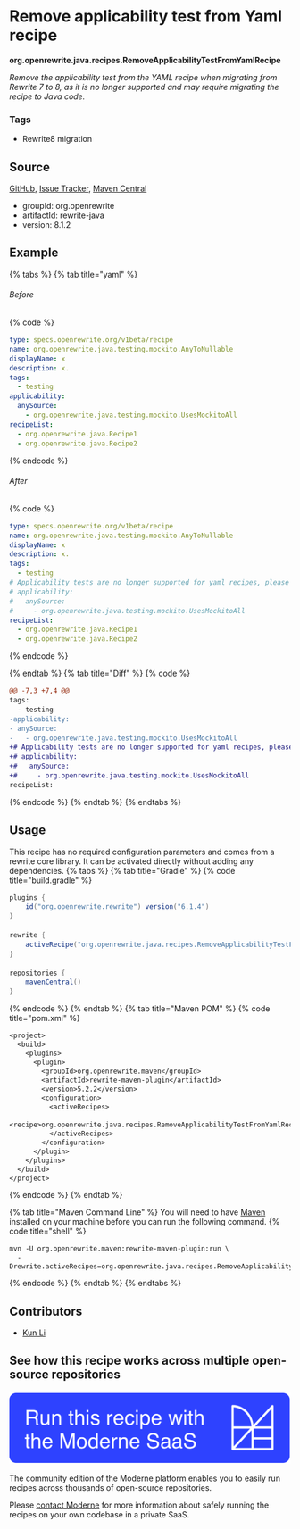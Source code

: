 # Remove applicability test from Yaml recipe

**org.openrewrite.java.recipes.RemoveApplicabilityTestFromYamlRecipe**

_Remove the applicability test from the YAML recipe when migrating from Rewrite 7 to 8, as it is no longer supported and may require migrating the recipe to Java code._

### Tags

* Rewrite8 migration

## Source

[GitHub](https://github.com/openrewrite/rewrite/blob/main/rewrite-java/src/main/java/org/openrewrite/java/recipes/RemoveApplicabilityTestFromYamlRecipe.java), [Issue Tracker](https://github.com/openrewrite/rewrite/issues), [Maven Central](https://central.sonatype.com/artifact/org.openrewrite/rewrite-java/8.1.2/jar)

* groupId: org.openrewrite
* artifactId: rewrite-java
* version: 8.1.2

## Example


{% tabs %}
{% tab title="yaml" %}

###### Before
{% code %}
```yaml
type: specs.openrewrite.org/v1beta/recipe
name: org.openrewrite.java.testing.mockito.AnyToNullable
displayName: x
description: x.
tags:
  - testing
applicability:
  anySource:
    - org.openrewrite.java.testing.mockito.UsesMockitoAll
recipeList:
  - org.openrewrite.java.Recipe1
  - org.openrewrite.java.Recipe2
```
{% endcode %}

###### After
{% code %}
```yaml
type: specs.openrewrite.org/v1beta/recipe
name: org.openrewrite.java.testing.mockito.AnyToNullable
displayName: x
description: x.
tags:
  - testing
# Applicability tests are no longer supported for yaml recipes, please remove or require migrating the recipe to Java code
# applicability:
#   anySource:
#     - org.openrewrite.java.testing.mockito.UsesMockitoAll
recipeList:
  - org.openrewrite.java.Recipe1
  - org.openrewrite.java.Recipe2
```
{% endcode %}

{% endtab %}
{% tab title="Diff" %}
{% code %}
```diff
@@ -7,3 +7,4 @@
tags:
  - testing
-applicability:
- anySource:
-   - org.openrewrite.java.testing.mockito.UsesMockitoAll
+# Applicability tests are no longer supported for yaml recipes, please remove or require migrating the recipe to Java code
+# applicability:
+#   anySource:
+#     - org.openrewrite.java.testing.mockito.UsesMockitoAll
recipeList:
```
{% endcode %}
{% endtab %}
{% endtabs %}


## Usage

This recipe has no required configuration parameters and comes from a rewrite core library. It can be activated directly without adding any dependencies.
{% tabs %}
{% tab title="Gradle" %}
{% code title="build.gradle" %}
```groovy
plugins {
    id("org.openrewrite.rewrite") version("6.1.4")
}

rewrite {
    activeRecipe("org.openrewrite.java.recipes.RemoveApplicabilityTestFromYamlRecipe")
}

repositories {
    mavenCentral()
}

```
{% endcode %}
{% endtab %}
{% tab title="Maven POM" %}
{% code title="pom.xml" %}
```markup
<project>
  <build>
    <plugins>
      <plugin>
        <groupId>org.openrewrite.maven</groupId>
        <artifactId>rewrite-maven-plugin</artifactId>
        <version>5.2.2</version>
        <configuration>
          <activeRecipes>
            <recipe>org.openrewrite.java.recipes.RemoveApplicabilityTestFromYamlRecipe</recipe>
          </activeRecipes>
        </configuration>
      </plugin>
    </plugins>
  </build>
</project>
```
{% endcode %}
{% endtab %}

{% tab title="Maven Command Line" %}
You will need to have [Maven](https://maven.apache.org/download.cgi) installed on your machine before you can run the following command.
{% code title="shell" %}
```shell
mvn -U org.openrewrite.maven:rewrite-maven-plugin:run \
  -Drewrite.activeRecipes=org.openrewrite.java.recipes.RemoveApplicabilityTestFromYamlRecipe
```
{% endcode %}
{% endtab %}
{% endtabs %}

## Contributors
* [Kun Li](kun@moderne.io)


## See how this recipe works across multiple open-source repositories

[![Moderne Link Image](/.gitbook/assets/ModerneRecipeButton.png)](https://app.moderne.io/recipes/org.openrewrite.java.recipes.RemoveApplicabilityTestFromYamlRecipe)

The community edition of the Moderne platform enables you to easily run recipes across thousands of open-source repositories.

Please [contact Moderne](https://moderne.io/product) for more information about safely running the recipes on your own codebase in a private SaaS.
